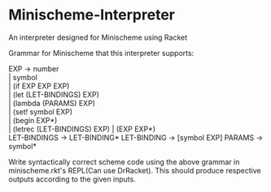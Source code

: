 # Minischeme-Interpreter
An interpreter designed for Minischeme using Racket

Grammar for Minischeme that this interpreter supports:

EXP → number                     
    | symbol                      
    | (if EXP EXP EXP)            
    | (let (LET-BINDINGS) EXP)    
    | (lambda (PARAMS) EXP)       
    | (set! symbol EXP)           
    | (begin EXP*)                
    | (letrec (LET-BINDINGS) EXP) 
    | (EXP EXP*)                  
LET-BINDINGS → LET-BINDING*
LET-BINDING → [symbol EXP]
PARAMS → symbol*

Write syntactically correct scheme code using the above grammar in minischeme.rkt's REPL(Can use DrRacket). This should produce respective outputs according to the given inputs. 
